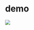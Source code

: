 # demo

<a href="https://github.com/hariom1625/demo/graphs/contributors">
  <img src="https://contributors-img.web.app/image?repo=hariom1625/demo" />
</a>

